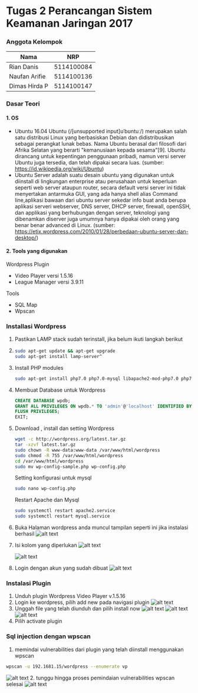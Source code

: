 # Tugas 2 Perancangan Sistem Keamanan Jaringan 2017

### Anggota Kelompok

|Nama      |NRP    |
|---|---|
Rian Danis  | 5114100084
Naufan Arifie | 5114100136
Dimas Hirda P | 5114100147

### Dasar Teori
#### 1. OS
  * Ubuntu 16.04
  Ubuntu (/[unsupported input]ʊˈbʊntuː/) merupakan salah satu distribusi Linux yang berbasiskan Debian dan didistribusikan sebagai        perangkat lunak bebas. Nama Ubuntu berasal dari filosofi dari Afrika Selatan yang berarti "kemanusiaan kepada sesama"[9]. Ubuntu dirancang untuk kepentingan penggunaan pribadi, namun versi server Ubuntu juga tersedia, dan telah dipakai secara luas.
    (sumber: https://id.wikipedia.org/wiki/Ubuntu)
  * Ubuntu Server
  adalah suatu desain ubuntu yang digunakan untuk diinstall di lingkungan enterprise atau perusahaan untuk keperluan seperti web server ataupun router, secara default versi server ini tidak menyertakan antarmuka GUI, yang ada hanya shell alias Command line,aplikasi bawaan dari ubuntu server sekedar info buat anda berupa aplikasi serveri webserver, DNS server, DHCP server, firewall, openSSH, dan applikasi yang berhubungan dengan server, teknologi yang dibenamkan diserver juga umumnya hanya dipakai oleh orang yang benar benar advanced di Linux. (sumber: https://etix.wordpress.com/2010/01/28/perbedaan-ubuntu-server-dan-desktop/)

#### 2. Tools yang digunakan
 Wordpress Plugin
 * Video Player versi 1.5.16
 * League Manager versi 3.9.11
 
 Tools
 * SQL Map
 * Wpscan
 
### Installasi Wordpress
 1. Pastikan LAMP stack sudah terinstall, jika belum ikuti langkah berikut
 2. 
    ```bash
    sudo apt-get update && apt-get upgrade
    sudo apt-get install lamp-server^
    ```
 3. Install PHP modules
    ```bash
    sudo apt-get install php7.0 php7.0-mysql libapache2-mod-php7.0 php7.0-cli php7.0-cgi php7.0-gd 
    ```
 4. Membuat Database untuk Wordpress
    ```sql
    CREATE DATABASE wpdb;
    GRANT ALL PRIVILEGES ON wpdb.* TO 'admin'@'localhost' IDENTIFIED BY 'tes';
    FLUSH PRIVILEGES;
    EXIT;
    ```
 5. Download , install dan setting Wordpress
    ```bash
    wget -c http://wordpress.org/latest.tar.gz
    tar -xzvf latest.tar.gz
    sudo chown -R www-data:www-data /var/www/html/wordpress
    sudo chmod -R 755 /var/www/html/wordpress
    cd /var/www/html/wordpress
    sudo mv wp-config-sample.php wp-config.php
    ```
    Setting konfigurasi untuk mysql
    ```bash
    sudo nano wp-config.php
    ```
    Restart Apache dan Mysql
    ```bash
    sudo systemctl restart apache2.service
    sudo systemctl restart mysql.service
    ```
 6. Buka Halaman wordpress anda muncul tampilan seperti ini jika instalasi berhasil
    ![alt text](https://github.com/dimashirda/PKSJ-1/blob/master/PKSJ/Tugas%202/install1.png)
 7. Isi kolom yang diperlukan
    ![alt text](https://github.com/dimashirda/PKSJ-1/blob/master/PKSJ/Tugas%202/install2.png)
    
    ![alt text](https://github.com/dimashirda/PKSJ-1/blob/master/PKSJ/Tugas%202/install3.png)
    
 8. Login dengan akun yang sudah dibuat
    ![alt text](https://github.com/dimashirda/PKSJ-1/blob/master/PKSJ/Tugas%202/login1.png)
    
### Instalasi Plugin
 1. Unduh plugin Wordpress Video Player v.1.5.16
 2. Login ke wordpress, pilih add new pada navigasi plugin
    ![alt text](https://github.com/dimashirda/PKSJ-1/blob/master/PKSJ/Tugas%202/add1.png)
 3. Unggah file yang telah diunduh dan pilih install now
    ![alt text](https://github.com/dimashirda/PKSJ-1/blob/master/PKSJ/Tugas%202/add2.png)
    ![alt text](https://github.com/dimashirda/PKSJ-1/blob/master/PKSJ/Tugas%202/add3.png)
    ![alt text](https://github.com/dimashirda/PKSJ-1/blob/master/PKSJ/Tugas%202/add4.png)
 4. Pilih activate plugin
 
### Sql injection dengan wpscan
1. memindai vulnerabilities dari plugin yang telah diinstall menggunakan wpscan
  ```bash
  wpscan -u 192.1681.15/wordpress --enumerate vp
  ```
   ![alt text](https://github.com/dimashirda/PKSJ-1/blob/master/PKSJ/Tugas%202/wpscan1.png)
2. tunggu hingga proses pemindaian vulnerabilities wpscan selesai
   ![alt text](https://github.com/dimashirda/PKSJ-1/blob/master/PKSJ/Tugas%202/wpscan2.png)
 
